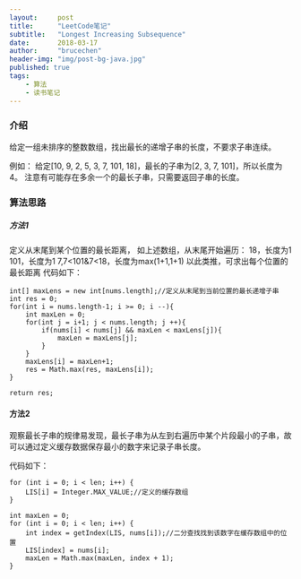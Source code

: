 ```yaml
---
layout:     post
title:      "LeetCode笔记"
subtitle:   "Longest Increasing Subsequence"
date:       2018-03-17
author:     "brucechen"
header-img: "img/post-bg-java.jpg"
published: true
tags:
    - 算法
    - 读书笔记
---
```


### 介绍

给定一组未排序的整数数组，找出最长的递增子串的长度，不要求子串连续。

例如：
给定[10, 9, 2, 5, 3, 7, 101, 18]，最长的子串为[2, 3, 7, 101]，所以长度为4。
注意有可能存在多余一个的最长子串，只需要返回子串的长度。


### 算法思路

##### 方法1

定义从末尾到某个位置的最长距离，
如上述数组，从末尾开始遍历：
18，长度为1
101，长度为1
7,7<101&7<18，长度为max(1+1,1+1)
以此类推，可求出每个位置的最长距离
代码如下：
```
int[] maxLens = new int[nums.length];//定义从末尾到当前位置的最长递增子串
int res = 0;
for(int i = nums.length-1; i >= 0; i --){
    int maxLen = 0;
    for(int j = i+1; j < nums.length; j ++){
        if(nums[i] < nums[j] && maxLen < maxLens[j]){
            maxLen = maxLens[j];
        }
    }
    maxLens[i] = maxLen+1;
    res = Math.max(res, maxLens[i]);
}

return res;
```


#### 方法2

观察最长子串的规律易发现，最长子串为从左到右遍历中某个片段最小的子串，故可以通过定义缓存数据保存最小的数字来记录子串长度。

代码如下：
```
for (int i = 0; i < len; i++) {
    LIS[i] = Integer.MAX_VALUE;//定义的缓存数组
}

int maxLen = 0;
for (int i = 0; i < len; i++) {
    int index = getIndex(LIS, nums[i]);//二分查找找到该数字在缓存数组中的位置
    LIS[index] = nums[i];
    maxLen = Math.max(maxLen, index + 1);
}
```

